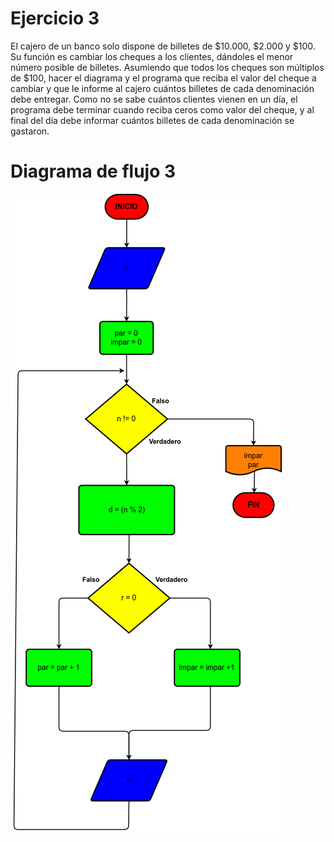 # Ejercicio 3

El cajero de un banco solo dispone de billetes de $10.000, $2.000 y $100. Su función es cambiar los cheques a los clientes, dándoles el menor número posible de billetes. Asumiendo que todos los cheques son múltiplos de $100, hacer el diagrama y el programa que reciba el valor del cheque a cambiar y que le informe al cajero cuántos billetes de cada denominación debe entregar. Como no se sabe cuántos clientes vienen en un día, el programa debe terminar cuando reciba ceros como valor del cheque, y al final del día debe informar cuántos billetes de cada denominación se gastaron.

# Diagrama de flujo 3

![Diagrama3](ejercicio3.png)
